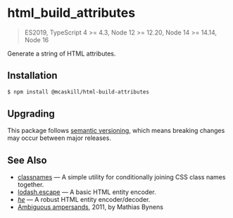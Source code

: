 # html_build_attributes

> ES2019, TypeScript 4 >= 4.3, Node 12 >= 12.20, Node 14 >= 14.14, Node 16

Generate a string of HTML attributes.

## Installation

```bash
$ npm install @mcaskill/html-build-attributes
```

## Upgrading

This package follows [semantic versioning](https://semver.org/), which means
breaking changes may occur between major releases.

## See Also

* [classnames](https://github.com/JedWatson/classnames) — A simple utility for conditionally joining CSS class names together.
* [lodash.escape](https://lodash.com/docs/4.17.15#escape) — A basic HTML entity encoder.
* [_he_](https://github.com/mathiasbynens/he) — A robust HTML entity encoder/decoder.
* [Ambiguous ampersands](https://mathiasbynens.be/notes/ambiguous-ampersands), 2011, by Mathias Bynens
